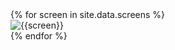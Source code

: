 <div id='carousel' class='carousel slide swipe-me' data-ride='carousel'>
  <div class='carousel-inner'>
    {% for screen in site.data.screens %}
      <div class='fit item {% if forloop.index == 1 %} {{'active'}}{% endif %}'>
       <img src = '{{site.baseurl}}/assets/screens/{{screen}}.png' alt = '{{screen}}'>
      </div>
    {% endfor %}
  </div>
</div>